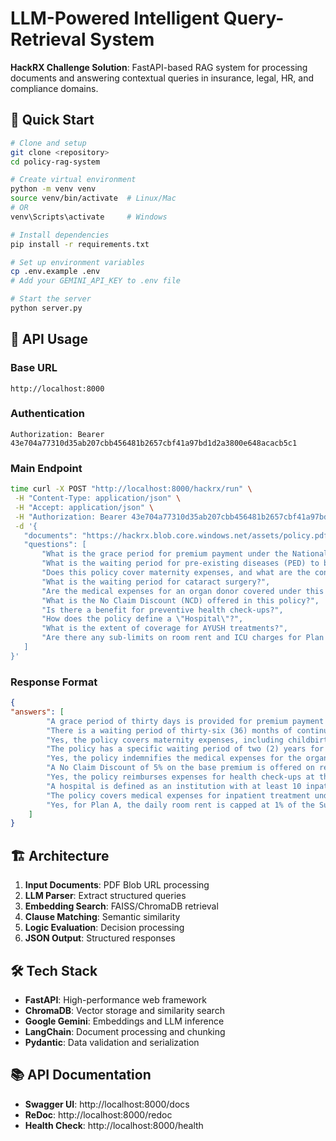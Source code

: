 # LLM-Powered Intelligent Query-Retrieval System

**HackRX Challenge Solution**: FastAPI-based RAG system for processing documents and answering contextual queries in insurance, legal, HR, and compliance domains.

## 🚀 Quick Start

```bash
# Clone and setup
git clone <repository>
cd policy-rag-system

# Create virtual environment
python -m venv venv
source venv/bin/activate  # Linux/Mac
# OR
venv\Scripts\activate     # Windows

# Install dependencies
pip install -r requirements.txt

# Set up environment variables
cp .env.example .env
# Add your GEMINI_API_KEY to .env file

# Start the server
python server.py
```

## 📡 API Usage

### Base URL
```
http://localhost:8000
```

### Authentication
```
Authorization: Bearer 43e704a77310d35ab207cbb456481b2657cbf41a97bd1d2a3800e648acacb5c1
```

### Main Endpoint
```bash
time curl -X POST "http://localhost:8000/hackrx/run" \
 -H "Content-Type: application/json" \
 -H "Accept: application/json" \
 -H "Authorization: Bearer 43e704a77310d35ab207cbb456481b2657cbf41a97bd1d2a3800e648acacb5c1" \
 -d '{
   "documents": "https://hackrx.blob.core.windows.net/assets/policy.pdf?sv=2023-01-03&st=2025-07-04T09%3A11%3A24Z&se=2027-07-05T09%3A11%3A00Z&sr=b&sp=r&sig=N4a9OU0w0QXO6AOIBiu4bpl7AXvEZogeT%2FjUHNO7HzQ%3D",
   "questions": [
       "What is the grace period for premium payment under the National Parivar Mediclaim Plus Policy?",
       "What is the waiting period for pre-existing diseases (PED) to be covered?",
       "Does this policy cover maternity expenses, and what are the conditions?",
       "What is the waiting period for cataract surgery?",
       "Are the medical expenses for an organ donor covered under this policy?",
       "What is the No Claim Discount (NCD) offered in this policy?",
       "Is there a benefit for preventive health check-ups?",
       "How does the policy define a \"Hospital\"?",
       "What is the extent of coverage for AYUSH treatments?",
       "Are there any sub-limits on room rent and ICU charges for Plan A?"
   ]
}'
```

### Response Format
```json
{
"answers": [
        "A grace period of thirty days is provided for premium payment after the due date to renew or continue the policy without losing continuity benefits.",
        "There is a waiting period of thirty-six (36) months of continuous coverage from the first policy inception for pre-existing diseases and their direct complications to be covered.",
        "Yes, the policy covers maternity expenses, including childbirth and lawful medical termination of pregnancy. To be eligible, the female insured person must have been continuously covered for at least 24 months. The benefit is limited to two deliveries or terminations during the policy period.",
        "The policy has a specific waiting period of two (2) years for cataract surgery.",
        "Yes, the policy indemnifies the medical expenses for the organ donor's hospitalization for the purpose of harvesting the organ, provided the organ is for an insured person and the donation complies with the Transplantation of Human Organs Act, 1994.",
        "A No Claim Discount of 5% on the base premium is offered on renewal for a one-year policy term if no claims were made in the preceding year. The maximum aggregate NCD is capped at 5% of the total base premium.",
        "Yes, the policy reimburses expenses for health check-ups at the end of every block of two continuous policy years, provided the policy has been renewed without a break. The amount is subject to the limits specified in the Table of Benefits.",
        "A hospital is defined as an institution with at least 10 inpatient beds (in towns with a population below ten lakhs) or 15 beds (in all other places), with qualified nursing staff and medical practitioners available 24/7, a fully equipped operation theatre, and which maintains daily records of patients.",
        "The policy covers medical expenses for inpatient treatment under Ayurveda, Yoga, Naturopathy, Unani, Siddha, and Homeopathy systems up to the Sum Insured limit, provided the treatment is taken in an AYUSH Hospital.",
        "Yes, for Plan A, the daily room rent is capped at 1% of the Sum Insured, and ICU charges are capped at 2% of the Sum Insured. These limits do not apply if the treatment is for a listed procedure in a Preferred Provider Network (PPN)."
    ]
}
```

## 🏗️ Architecture

1. **Input Documents**: PDF Blob URL processing
2. **LLM Parser**: Extract structured queries  
3. **Embedding Search**: FAISS/ChromaDB retrieval
4. **Clause Matching**: Semantic similarity
5. **Logic Evaluation**: Decision processing
6. **JSON Output**: Structured responses

## 🛠️ Tech Stack

- **FastAPI**: High-performance web framework
- **ChromaDB**: Vector storage and similarity search
- **Google Gemini**: Embeddings and LLM inference
- **LangChain**: Document processing and chunking
- **Pydantic**: Data validation and serialization

## 📚 API Documentation

- **Swagger UI**: http://localhost:8000/docs
- **ReDoc**: http://localhost:8000/redoc
- **Health Check**: http://localhost:8000/health
